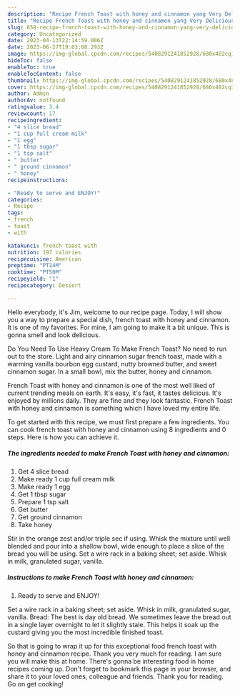 ```yaml
---
description: "Recipe French Toast with honey and cinnamon yang Very Delicious"
title: "Recipe French Toast with honey and cinnamon yang Very Delicious"
slug: 658-recipe-french-toast-with-honey-and-cinnamon-yang-very-delicious
category: Uncategorized
date: 2023-04-13T22:14:59.006Z
date: 2023-06-27T19:03:08.293Z
image: https://img-global.cpcdn.com/recipes/5408291241852928/680x482cq70/french-toast-with-honey-and-cinnamon-recipe-main-photo.jpg
hideToc: false
enableToc: true
enableTocContent: false
thumbnail: https://img-global.cpcdn.com/recipes/5408291241852928/680x482cq70/french-toast-with-honey-and-cinnamon-recipe-main-photo.jpg
cover: https://img-global.cpcdn.com/recipes/5408291241852928/680x482cq70/french-toast-with-honey-and-cinnamon-recipe-main-photo.jpg
author: Admin
authorAv: notfound
ratingvalue: 3.4
reviewcount: 17
recipeingredient:
- "4 slice bread"
- "1 cup full cream milk"
- "1 egg"
- "1 tbsp sugar"
- "1 tsp salt"
- " butter"
- " ground cinnamon"
- " honey"
recipeinstructions:

- "Ready to serve and ENJOY!"
categories:
- Recipe
tags:
- french
- toast
- with

katakunci: french toast with 
nutrition: 197 calories
recipecuisine: American
preptime: "PT14M"
cooktime: "PT50M"
recipeyield: "1"
recipecategory: Dessert

---
```



Hello everybody, it's Jim, welcome to our recipe page. Today, I will show you a way to prepare a special dish, french toast with honey and cinnamon. It is one of my favorites. For mine, I am going to make it a bit unique. This is gonna smell and look delicious.

Do You Need To Use Heavy Cream To Make French Toast? No need to run out to the store. Light and airy cinnamon sugar french toast, made with a warming vanilla bourbon egg custard, nutty browned butter, and sweet cinnamon sugar. In a small bowl, mix the butter, honey and cinnamon.

French Toast with honey and cinnamon is one of the most well liked of current trending meals on earth. It's easy, it's fast, it tastes delicious. It's enjoyed by millions daily. They are fine and they look fantastic. French Toast with honey and cinnamon is something which I have loved my entire life.


To get started with this recipe, we must first prepare a few ingredients. You can cook french toast with honey and cinnamon using 8 ingredients and 0 steps. Here is how you can achieve it.

<!--inarticleads1-->

##### The ingredients needed to make French Toast with honey and cinnamon:

1. Get 4 slice bread
1. Make ready 1 cup full cream milk
1. Make ready 1 egg
1. Get 1 tbsp sugar
1. Prepare 1 tsp salt
1. Get  butter
1. Get  ground cinnamon
1. Take  honey


Stir in the orange zest and/or triple sec if using. Whisk the mixture until well blended and pour into a shallow bowl, wide enough to place a slice of the bread you will be using. Set a wire rack in a baking sheet; set aside. Whisk in milk, granulated sugar, vanilla. 

<!--inarticleads2-->

##### Instructions to make French Toast with honey and cinnamon:


1. Ready to serve and ENJOY!

Set a wire rack in a baking sheet; set aside. Whisk in milk, granulated sugar, vanilla. Bread: The best is day old bread. We sometimes leave the bread out in a single layer overnight to let it slightly stale. This helps it soak up the custard giving you the most incredible finished toast. 

So that is going to wrap it up for this exceptional food french toast with honey and cinnamon recipe. Thank you very much for reading. I am sure you will make this at home. There's gonna be interesting food in home recipes coming up. Don't forget to bookmark this page in your browser, and share it to your loved ones, colleague and friends. Thank you for reading. Go on get cooking!
